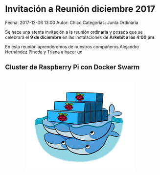 Invitación a Reunión diciembre 2017
==================================

Fecha: 2017-12-06 13:00
Autor: Chico
Categorías: Junta Ordinaria

Se hace una atenta invitación a la reunión ordinaria y posada que se celebrará el __9 de diciembre__ en las instalaciones de __Arkebit a las 4:00 pm__.

En esta reunión aprenderemos de nuestros compañeros Alejandro Hernández Pineda y Triana a hacer un

## __Cluster de Raspberry Pi con Docker Swarm__

<br />

<center>
<a class="img-responsive" href="2017-12-06-invitacion-reunion-diciembre/DockerSwarmRaspberryPi.png"><img class="img-responsive" style="width:70%;height:auto;margin-right:12px;" src="2017-12-06-invitacion-reunion-diciembre/DockerSwarmRaspberryPi.png" alt="Raspberry Pi + Docker Swarm" width="325" height="250"></a>
</center>

<br />

